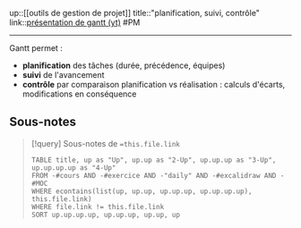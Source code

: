 up::[[outils de gestion de projet]]
title::"planification, suivi, contrôle"
link::[présentation de gantt (yt)](https://www.youtube.com/watch?v=TAndnWJd1Lo)
#PM 

----


Gantt permet : 
 - **planification** des tâches (durée, précédence, équipes)
 - **suivi** de l'avancement
 - **contrôle** par comparaison planification vs réalisation : calculs d'écarts, modifications en conséquence

## Sous-notes
> [!query] Sous-notes de `=this.file.link`
> ```dataview
> TABLE title, up as "Up", up.up as "2-Up", up.up.up as "3-Up", up.up.up.up as "4-Up"
> FROM -#cours AND -#exercice AND -"daily" AND -#excalidraw AND -#MOC
> WHERE econtains(list(up, up.up, up.up.up, up.up.up.up), this.file.link)
> WHERE file.link != this.file.link
> SORT up.up.up.up, up.up.up, up.up, up
> ```

